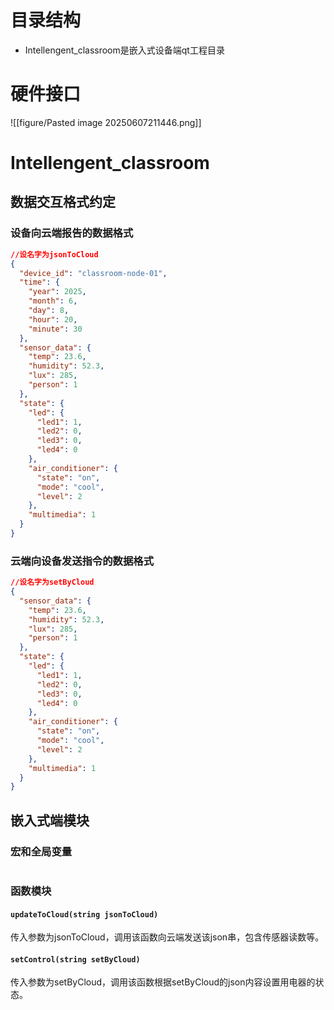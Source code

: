 # 目录结构
- Intellengent_classroom是嵌入式设备端qt工程目录

# 硬件接口
![[figure/Pasted image 20250607211446.png]]
# Intellengent_classroom
## 数据交互格式约定
### 设备向云端报告的数据格式
```json
//设名字为jsonToCloud
{
  "device_id": "classroom-node-01",
  "time": {
    "year": 2025,
    "month": 6,
    "day": 8,
    "hour": 20,
    "minute": 30
  },
  "sensor_data": {
    "temp": 23.6,
    "humidity": 52.3,
    "lux": 285,
    "person": 1
  },
  "state": {
    "led": {
      "led1": 1,
      "led2": 0,
      "led3": 0,
      "led4": 0
    },
    "air_conditioner": {
	  "state": "on",
      "mode": "cool",
      "level": 2
    },
    "multimedia": 1
  }
}

```
### 云端向设备发送指令的数据格式

```json
//设名字为setByCloud
{
  "sensor_data": {
    "temp": 23.6,
    "humidity": 52.3,
    "lux": 285,
    "person": 1
  },
  "state": {
    "led": {
      "led1": 1,
      "led2": 0,
      "led3": 0,
      "led4": 0
    },
    "air_conditioner": {
	  "state": "on",
      "mode": "cool",
      "level": 2
    },
    "multimedia": 1
  }
}

```
## 嵌入式端模块
### 宏和全局变量
```

```
### 函数模块

#### `updateToCloud(string jsonToCloud)`
传入参数为jsonToCloud，调用该函数向云端发送该json串，包含传感器读数等。
#### `setControl(string setByCloud)`
传入参数为setByCloud，调用该函数根据setByCloud的json内容设置用电器的状态。